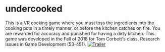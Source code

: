 # undercooked
This is a VR cooking game where you must toss the ingredients into the cooking pots in a timely manner, or before the kitchen catches on fire. You are rewarded for accuracy and punished for having a dirty kitchen. This game was developed in the Fall of 2018 for Tom Corbett's class, Research Issues in Game Development (53-451).
[![Trailer](https://img.youtube.com/vi/zMtM2FDGHzI/0.jpg)](https://www.youtube.com/watch?v=zMtM2FDGHzI&feature=emb_title)
